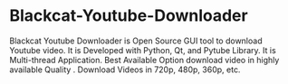 # Blackcat-Youtube-Downloader

Blackcat Youtube Downloader is Open Source GUI tool to download Youtube video. It is Developed with Python, Qt, and Pytube Library. It is Multi-thread Application. Best Available Option download video in highly available Quality . Download Videos in 720p, 480p,  360p, etc. 
